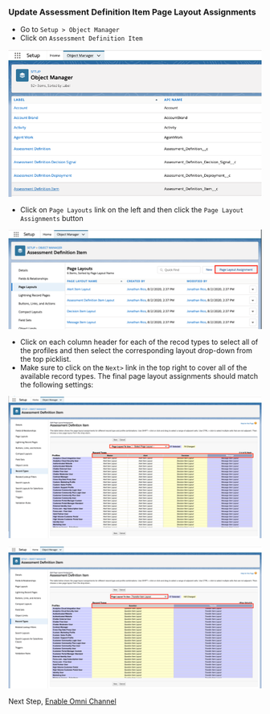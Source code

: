 ### Update Assessment Definition Item Page Layout Assignments

- Go to `Setup > Object Manager`
- Click on `Assessment Definition Item`

![Layouts](/docs/images/layout-assignments/layout1.png?raw=true)

- Click on `Page Layouts` link on the left and then click the `Page Layout Assignments` button

![Layouts](/docs/images/layout-assignments/layout2.png?raw=true)

- Click on each column header for each of the recod types to select all of the profiles and then select the corresponding layout drop-down from the top picklist. 
- Make sure to click on the `Next>` link in the top right to cover all of the available record types. The final page layout assignments should match the following settings:

![Layouts](/docs/images/layout-assignments/layout3.png?raw=true)

![Layouts](/docs/images/layout-assignments/layout4.png?raw=true)

Next Step, [Enable Omni Channel](Omni.md)
